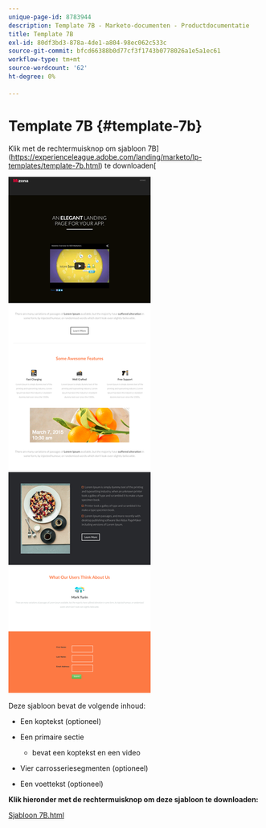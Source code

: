 ```yaml
---
unique-page-id: 8783944
description: Template 7B - Marketo-documenten - Productdocumentatie
title: Template 7B
exl-id: 80df3bd3-878a-4de1-a804-98ec062c533c
source-git-commit: bfcd66388b0d77cf3f1743b0778026a1e5a1ec61
workflow-type: tm+mt
source-wordcount: '62'
ht-degree: 0%

---
```


# Template 7B {#template-7b}

Klik met de rechtermuisknop om sjabloon 7B](https://experienceleague.adobe.com/landing/marketo/lp-templates/template-7b.html) te downloaden[

![](assets/image2015-7-29-15-3a13-3a3.png)

Deze sjabloon bevat de volgende inhoud:

* Een koptekst (optioneel)
* Een primaire sectie

   * bevat een koptekst en een video

* Vier carrosseriesegmenten (optioneel)
* Een voettekst (optioneel)

**Klik hieronder met de rechtermuisknop om deze sjabloon te downloaden:**

[Sjabloon 7B.html](https://experienceleague.adobe.com/landing/marketo/lp-templates/template-7b.html)
